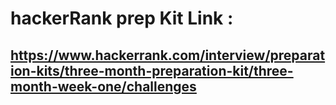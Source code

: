 # hackerRank prep Kit Link :
## https://www.hackerrank.com/interview/preparation-kits/three-month-preparation-kit/three-month-week-one/challenges
